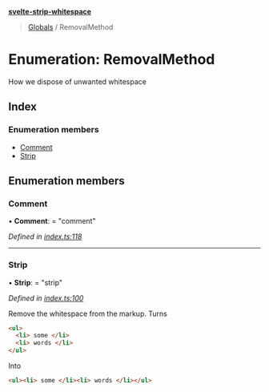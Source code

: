 **[svelte-strip-whitespace](../README.md)**

> [Globals](../globals.md) / RemovalMethod

# Enumeration: RemovalMethod

How we dispose of unwanted whitespace

## Index

### Enumeration members

* [Comment](removalmethod.md#comment)
* [Strip](removalmethod.md#strip)

## Enumeration members

### Comment

•  **Comment**:  = "comment"

*Defined in [index.ts:118](https://github.com/firefish5000/svelte-strip-whitespace/blob/9c88648/src/index.ts#L118)*

___

### Strip

•  **Strip**:  = "strip"

*Defined in [index.ts:100](https://github.com/firefish5000/svelte-strip-whitespace/blob/9c88648/src/index.ts#L100)*

Remove the whitespace from the markup.
Turns
```html
<ul>
  <li> some </li>
  <li> words </li>
</ul>
```
Into
```html
<ul><li> some </li><li> words </li></ul>
```
